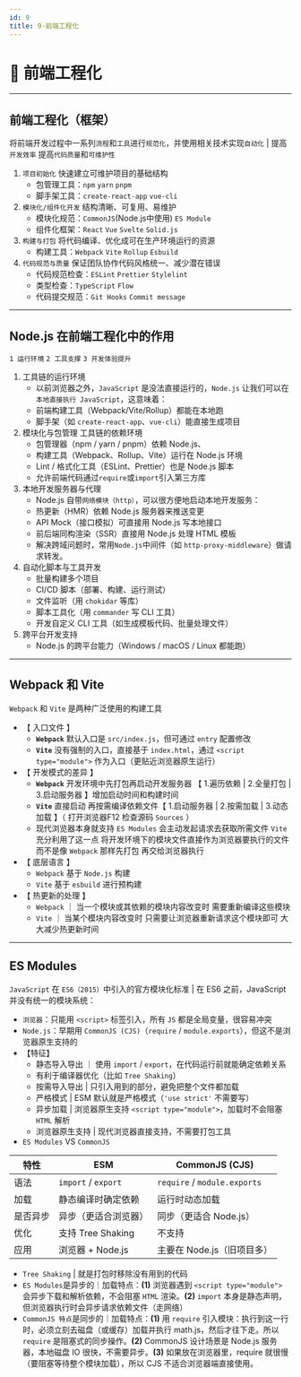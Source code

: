 ```yaml
---
id: 9
title: 9-前端工程化
---
```


# 🧰 前端工程化
---
## 前端工程化（框架）

将前端开发过程中一系列`流程`和`工具`进行`规范化`，并使用相关技术实现`自动化` | 提高`开发效率` 提高`代码质量`和`可维护性`

1. `项目初始化` 快速建立可维护项目的基础结构
    - 包管理工具：`npm` `yarn` `pnpm`
    - 脚手架工具：`create-react-app` `vue-cli`
2. `模块化/组件化开发` 结构清晰、可复用、易维护
    - 模块化规范：`CommonJS`(Node.js中使用) `ES Module`
    - 组件化框架：`React` `Vue` `Svelte` `Solid.js`
3. `构建与打包` 将代码编译、优化成可在生产环境运行的资源
    - 构建工具：`Webpack` `Vite` `Rollup` `Esbuild`
4. `代码规范与质量` 保证团队协作代码风格统一、减少潜在错误
    - 代码规范检查：`ESLint` `Prettier` `Stylelint`
    - 类型检查：`TypeScript` `Flow`
    - 代码提交规范：`Git Hooks` `Commit message`
---
## Node.js 在前端工程化中的作用
`1 运行环境` `2 工具支撑` `3 开发体验提升`
1. 工具链的运行环境
    - 以前浏览器之外，`JavaScript` 是没法直接运行的，`Node.js` 让我们可以在`本地直接执行 JavaScript`，这意味着：
    - 前端构建工具（Webpack/Vite/Rollup）都能在本地跑
    - 脚手架（如 `create-react-app`、`vue-cli`）能直接生成项目
2. 模块化与包管理 工具链的依赖环境
    - 包管理器（npm / yarn / pnpm）依赖 Node.js、
    - 构建工具（Webpack、Rollup、Vite）运行在 Node.js 环境
    - Lint / 格式化工具（ESLint、Prettier）也是 Node.js 脚本
    - 允许前端代码通过`require`或`import`引入第三方库
3. 本地开发服务器与代理
    - Node.js 自带`网络模块（http）`，可以很方便地启动本地开发服务：
    - 热更新（HMR）依赖 Node.js 服务器来推送变更
    - API Mock（接口模拟）可直接用 Node.js 写本地接口
    - 前后端同构渲染（SSR）直接用 Node.js 处理 HTML 模板
    - 解决跨域问题时，常用`Node.js`中间件（如 `http-proxy-middleware`）做请求转发。
4. 自动化脚本与工具开发
    - 批量构建多个项目
    - CI/CD 脚本（部署、构建、运行测试）
    - 文件监听（用 `chokidar` 等库）
    - 脚本工具化（用 `commander` 写 CLI 工具）
    - 开发自定义 CLI 工具（如生成模板代码、批量处理文件）
5. 跨平台开发支持
    - Node.js 的跨平台能力（Windows / macOS / Linux 都能跑）
---
## Webpack 和 Vite
`Webpack` 和 `Vite` 是两种广泛使用的构建工具
- 【 入口文件 】
  - **`Webpack`** 默认入口是 `src/index.js`，但可通过 `entry` 配置修改
  - **`Vite`** 没有强制的入口，直接基于 `index.html`，通过 `<script type="module">` 作为入口（更贴近浏览器原生运行）
- 【 开发模式的差异 】
  - **`Webpack`** 开发环境中先打包再启动开发服务器 【 1.遍历依赖 | 2.全量打包 | 3.启动服务器 】增加启动时间和构建时间
  - **`Vite`** 直接启动 再按需编译依赖文件【 1.启动服务器 | 2.按需加载 | 3.动态加载 】（ 打开浏览器F12 检查源码 `Sources` ）
  - 现代浏览器本身就支持 `ES Modules` 会主动发起请求去获取所需文件 `Vite` 充分利用了这一点 将开发环境下的模块文件直接作为浏览器要执行的文件 而不是像 `Webpack` 那样先打包 再交给浏览器执行
- 【 底层语言 】
  - `Webpack` 基于 `Node.js` 构建
  - `Vite` 基于 `esbuild` 进行预构建
- 【 热更新的处理 】
  - `Webpack` ｜ 当一个模块或其依赖的模块内容改变时 需要重新编译这些模块
  - `Vite` ｜ 当某个模块内容改变时 只需要让浏览器重新请求这个模块即可 大大减少热更新时间
---
## ES Modules
`JavaScript` 在 `ES6（2015）`中引入的官方模块化标准 | 在 ES6 之前，JavaScript 并没有统一的模块系统：
- `浏览器`：只能用 `<script>` 标签引入，所有 `JS` 都是全局变量，很容易冲突
- `Node.js`：早期用 `CommonJS (CJS)`（`require` / `module.exports`），但这不是浏览器原生支持的
- 【特征】
  - 静态导入导出 ｜ 使用 `import` / `export`，在代码运行前就能确定依赖关系
  - 有利于编译器优化（比如 `Tree Shaking`）
  - 按需导入导出 | 只引入用到的部分，避免把整个文件都加载
  - 严格模式 | ESM 默认就是严格模式（`'use strict'` 不需要写）
  - 异步加载 | 浏览器原生支持 `<script type="module">`，加载时不会阻塞 `HTML` 解析
  - 浏览器原生支持 | 现代浏览器直接支持，不需要打包工具
- `ES Modules` VS `CommonJS`

| 特性 | ESM | CommonJS (CJS) |
| --- | --- | --- |
| 语法 | `import` / `export` | `require` / `module.exports` |
| 加载 | 静态编译时确定依赖 | 运行时动态加载 |
| 是否异步 | 异步（更适合浏览器） | 同步（更适合 Node.js）|
| 优化 | 支持 Tree Shaking | 不支持 |
| 应用 | 浏览器 + Node.js | 主要在 Node.js（旧项目多）|

- `Tree Shaking` | 就是打包时移除没有用到的代码
- `ES Modules`是异步的｜加载特点：**(1)** 浏览器遇到 `<script type="module">` 会异步下载和解析依赖，不会阻塞 `HTML` 渲染。**(2)** `import` 本身是静态声明，但浏览器执行时会异步请求依赖文件（走网络）
- `CommonJS 特点`是同步的｜加载特点：**(1)** 用 `require` 引入模块：执行到这一行时，必须立刻去磁盘（或缓存）加载并执行 math.js，然后才往下走。所以 `require` 是阻塞式的同步操作。**(2)** CommonJS 设计场景是 Node.js 服务器，本地磁盘 IO 很快，不需要异步。**(3)** 如果放在浏览器里，require 就很慢（要阻塞等待整个模块加载），所以 CJS 不适合浏览器端直接使用。
